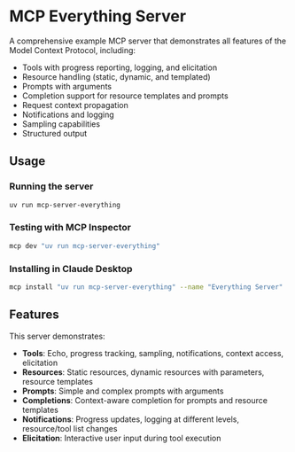 # MCP Everything Server

A comprehensive example MCP server that demonstrates all features of the Model Context Protocol, including:

- Tools with progress reporting, logging, and elicitation
- Resource handling (static, dynamic, and templated)
- Prompts with arguments
- Completion support for resource templates and prompts
- Request context propagation
- Notifications and logging
- Sampling capabilities
- Structured output

## Usage

### Running the server

```bash
uv run mcp-server-everything
```

### Testing with MCP Inspector

```bash
mcp dev "uv run mcp-server-everything"
```

### Installing in Claude Desktop

```bash
mcp install "uv run mcp-server-everything" --name "Everything Server"
```

## Features

This server demonstrates:

- **Tools**: Echo, progress tracking, sampling, notifications, context access, elicitation
- **Resources**: Static resources, dynamic resources with parameters, resource templates
- **Prompts**: Simple and complex prompts with arguments
- **Completions**: Context-aware completion for prompts and resource templates
- **Notifications**: Progress updates, logging at different levels, resource/tool list changes
- **Elicitation**: Interactive user input during tool execution